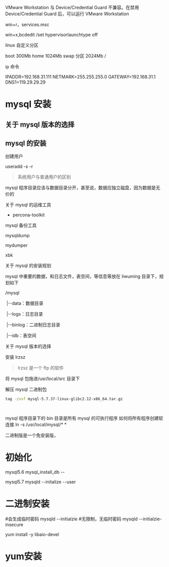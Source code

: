 VMware Workstation 与 Device/Credential Guard 不兼容。在禁用 Device/Credential Guard 后，可以运行 VMware Workstation

win+r，services.msc

win+x,bcdedit /set hypervisorlaunchtype off

linux 自定义分区

boot 300Mb
home 1024Mb
swap 分区 2024Mb
/

ip 命令

IPADDR=192.168.31.111
NETMARK=255.255.255.0
GATEWAY=192.168.31.1
DNS1=119.29.29.29

# mysql 安装

## 关于 mysql 版本的选择

## mysql 的安装

创建用户

useradd -s -r

> 系统用户与普通用户的区别

mysql 程序目录应该与数据目录分开，甚至说，数据应独立磁盘，因为数据是无价的

关于 mysql 的运维工具

- percona-toolkit

mysql 备份工具

mysqldump

mydumper

xbk

关于 mysql 的安装规划

mysql 中重要的数据，和日志文件，表空间，等信息等放在 liwuming 目录下，规划如下

/mysql

​ |--data：数据目录

​ |--logs：日志目录

​ |--binlog：二进制日志目录

​ |--idb：表空间

关于 mysql 版本的选择

安装 lrzsz

> lrzsz 是一个 ftp 的软件

将 mysql 包拖进/usr/local/src 目录下

解压 mysql 二进制包

```bash
tag -zxvf mysql-5.7.37-linux-glibc2.12-x86_64.tar.gz




```

mysql 程序目录下的 bin 目录是所有 mysql 的可执行程序
如何将所有程序创建软连接
ln -s /usr/local/mysql/\* \*

二进制版是一个免安装版，


# 初始化

mysql5.6
mysql_install_db --

mysql5.7
mysqld --initalize --user





# 二进制安装

#会生成临时密码
mysqld --initialzie
#无限制，无临时密码
mysqld --initialzie-insecure 

yum install -y libaio-devel








# yum安装